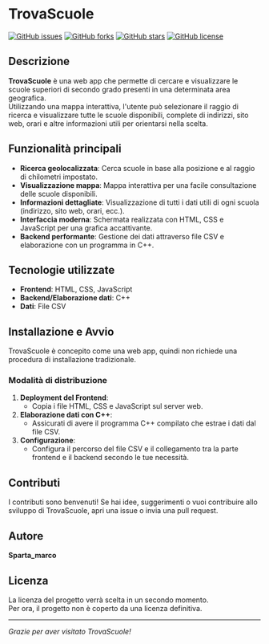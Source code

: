 # TrovaScuole

[![GitHub issues](https://img.shields.io/github/issues/SPARTAmarco/TrovaScuole.svg)](https://github.com/SPARTAmarco/TrovaScuole/issues)
[![GitHub forks](https://img.shields.io/github/forks/SPARTAmarco/TrovaScuole.svg)](https://github.com/SPARTAmarco/TrovaScuole/network)
[![GitHub stars](https://img.shields.io/github/stars/SPARTAmarco/TrovaScuole.svg)](https://github.com/SPARTAmarco/TrovaScuole/stargazers)
[![GitHub license](https://img.shields.io/github/license/SPARTAmarco/TrovaScuole.svg)](https://github.com/SPARTAmarco/TrovaScuole/blob/main/LICENSE)

## Descrizione

**TrovaScuole** è una web app che permette di cercare e visualizzare le scuole superiori di secondo grado presenti in una determinata area geografica.  
Utilizzando una mappa interattiva, l'utente può selezionare il raggio di ricerca e visualizzare tutte le scuole disponibili, complete di indirizzi, sito web, orari e altre informazioni utili per orientarsi nella scelta.

## Funzionalità principali

- **Ricerca geolocalizzata**: Cerca scuole in base alla posizione e al raggio di chilometri impostato.
- **Visualizzazione mappa**: Mappa interattiva per una facile consultazione delle scuole disponibili.
- **Informazioni dettagliate**: Visualizzazione di tutti i dati utili di ogni scuola (indirizzo, sito web, orari, ecc.).
- **Interfaccia moderna**: Schermata realizzata con HTML, CSS e JavaScript per una grafica accattivante.
- **Backend performante**: Gestione dei dati attraverso file CSV e elaborazione con un programma in C++.

## Tecnologie utilizzate

- **Frontend**: HTML, CSS, JavaScript
- **Backend/Elaborazione dati**: C++
- **Dati**: File CSV

## Installazione e Avvio

TrovaScuole è concepito come una web app, quindi non richiede una procedura di installazione tradizionale.

### Modalità di distribuzione

1. **Deployment del Frontend**:  
   - Copia i file HTML, CSS e JavaScript sul server web.
2. **Elaborazione dati con C++**:  
   - Assicurati di avere il programma C++ compilato che estrae i dati dal file CSV.
3. **Configurazione**:  
   - Configura il percorso del file CSV e il collegamento tra la parte frontend e il backend secondo le tue necessità.

## Contributi

I contributi sono benvenuti! Se hai idee, suggerimenti o vuoi contribuire allo sviluppo di TrovaScuole, apri una issue o invia una pull request.

## Autore

**Sparta_marco**

## Licenza

La licenza del progetto verrà scelta in un secondo momento.  
Per ora, il progetto non è coperto da una licenza definitiva.

---

*Grazie per aver visitato TrovaScuole!*
